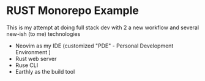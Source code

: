 
# RUST Monorepo Example

This is my attempt at doing full stack dev with 2 a new workflow and several new-ish (to me) technologies

- Neovim as my IDE (customized "PDE" - Personal Development Environment )
- Rust web server
- Ruse CLI
- Earthly as the build tool



